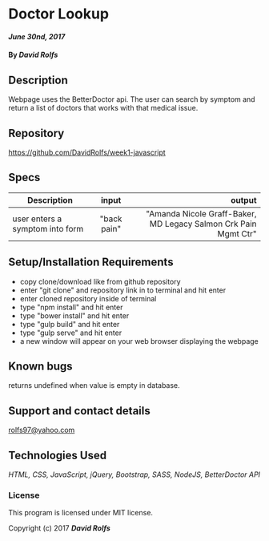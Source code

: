 # Doctor Lookup
####  _June 30nd, 2017_

#### By _**David Rolfs**_

## Description
Webpage uses the BetterDoctor api. The user can search by symptom and return a list of doctors that works with that medical issue.

## Repository
https://github.com/DavidRolfs/week1-javascript
## Specs
| Description | input | output |
| ------------- |:-------------:| -----:|
|user enters a symptom into form | "back pain" | "Amanda Nicole Graff-Baker, MD Legacy Salmon Crk Pain Mgmt Ctr" |


## Setup/Installation Requirements
* copy clone/download like from github repository
* enter "git clone" and repository link in to terminal and hit enter
* enter cloned repository inside of terminal
* type "npm install" and hit enter
* type "bower install" and hit enter
* type "gulp build" and hit enter
* type "gulp serve" and hit enter
* a new window will appear on your web browser displaying the webpage

## Known bugs
returns undefined when value is empty in database.

## Support and contact details
rolfs97@yahoo.com

## Technologies Used

_HTML, CSS, JavaScript, jQuery, Bootstrap, SASS, NodeJS, BetterDoctor API_

### License
 This program is licensed under MIT license.

Copyright (c) 2017 **_David Rolfs_**
